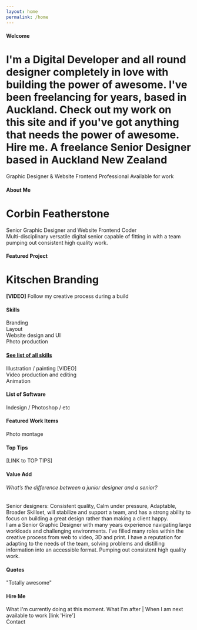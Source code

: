```yaml
---
layout: home
permalink: /home
---
```


<div class="row-full">
<div class="container">
  <h4>Welcome</h4>
<h1>I'm a Digital Developer and all round designer completely in love with building the power of awesome. I've been freelancing for years, based in Auckland. Check out my work on this site and if you've got anything that needs the power of awesome. Hire me. A freelance Senior Designer based in Auckland New Zealand</h1>Graphic Designer & Website Frontend Professional Available for work
</div>
</div>

<div class="row-full">
<div class="container">
<h4>About Me</h4>
<h1>Corbin Featherstone</h1>
Senior Graphic Designer and Website Frontend Coder<br />
Multi-disciplinary versatile digital senior capable of fitting in with a team pumping out consistent high quality work.
</div>
</div>

<div class="row-full">
<div class="container">
<h4>Featured Project</h4>
<h1>Kitschen Branding</h1>
<strong>[VIDEO]</strong> Follow my creative process during a build
</div>
</div>

<div class="row-full">
<div class="container">
<h4>Skills</h4>
<div class="row">
<div class="col">Branding</div>
<div class="col">Layout </div>
<div class="col">Website design and UI</div>
<div class="col">Photo production</div>
</div>
<h4><a href="/home"> See list of all skills</a> </h4>
Illustration / painting [VIDEO]<br />
Video production and editing<br />
Animation<br />
</div>
</div>

<div class="row-full">
<div class="container">
<h4>List of Software</h4> Indesign / Photoshop / etc
</div>
</div>

<div class="row-full">
<div class="container">
<h4>Featured Work Items</h4>
Photo montage
</div>
</div>

<div class="row-full">
<div class="container">
<h4>Top Tips</h4>[LINK to TOP TIPS]
</div>
</div>


<div class="row-full">
<div class="container">
<h4>Value Add</h4>
<h6>What’s the difference between a junior designer and a senior?</h6>
Senior designers: Consistent quality, Calm under pressure, Adaptable, Broader Skillset, will stabilize and support a team, and has a strong ability to focus on building a great design rather than making a client happy.<br />
I am a Senior Graphic Designer with many years experience navigating large workloads and challenging environments. I’ve filled many roles within the creative process from web to video, 3D and print. I have a reputation for adapting to the needs of the team, solving problems and distilling information into an accessible format. Pumping out consistent high quality work.
</div>
</div>

<div class="row-full">
<div class="container">
<h4>Quotes</h4>
"Totally awesome"
</div>
</div>

<div class="row-full">
<div class="container">
<h4>Hire Me</h4>
What I'm currently doing at this moment. What I'm after | When I am next available to work [link 'Hire']
</div>
</div>

<div class="row-full">
<div class="container">
Contact
</div>
</div>

